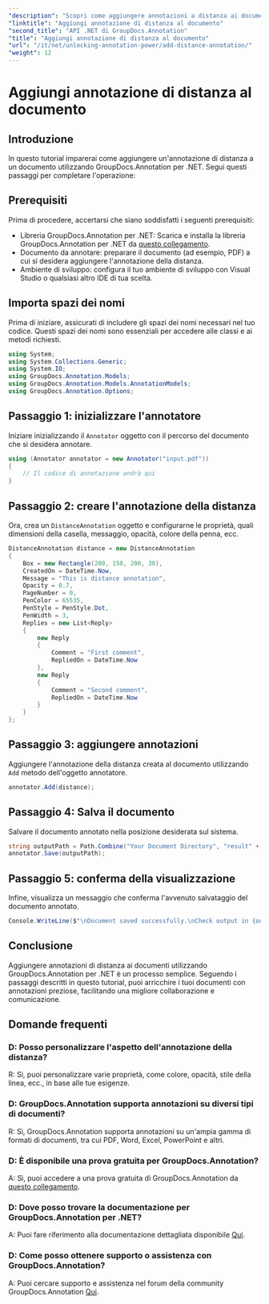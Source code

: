 ```yaml
---
"description": "Scopri come aggiungere annotazioni a distanza ai documenti utilizzando GroupDocs.Annotation per .NET. Migliora la collaborazione e la comunicazione senza sforzo."
"linktitle": "Aggiungi annotazione di distanza al documento"
"second_title": "API .NET di GroupDocs.Annotation"
"title": "Aggiungi annotazione di distanza al documento"
"url": "/it/net/unlocking-annotation-power/add-distance-annotation/"
"weight": 12
---
```


# Aggiungi annotazione di distanza al documento

## Introduzione
In questo tutorial imparerai come aggiungere un'annotazione di distanza a un documento utilizzando GroupDocs.Annotation per .NET. Segui questi passaggi per completare l'operazione:
## Prerequisiti

Prima di procedere, accertarsi che siano soddisfatti i seguenti prerequisiti:

- Libreria GroupDocs.Annotation per .NET: Scarica e installa la libreria GroupDocs.Annotation per .NET da [questo collegamento](https://releases.groupdocs.com/annotation/net/).
- Documento da annotare: preparare il documento (ad esempio, PDF) a cui si desidera aggiungere l'annotazione della distanza.
- Ambiente di sviluppo: configura il tuo ambiente di sviluppo con Visual Studio o qualsiasi altro IDE di tua scelta.

## Importa spazi dei nomi

Prima di iniziare, assicurati di includere gli spazi dei nomi necessari nel tuo codice. Questi spazi dei nomi sono essenziali per accedere alle classi e ai metodi richiesti.

```csharp
using System;
using System.Collections.Generic;
using System.IO;
using GroupDocs.Annotation.Models;
using GroupDocs.Annotation.Models.AnnotationModels;
using GroupDocs.Annotation.Options;
```


## Passaggio 1: inizializzare l'annotatore

Iniziare inizializzando il `Annotator` oggetto con il percorso del documento che si desidera annotare.

```csharp
using (Annotator annotator = new Annotator("input.pdf"))
{
    // Il codice di annotazione andrà qui
}
```

## Passaggio 2: creare l'annotazione della distanza

Ora, crea un `DistanceAnnotation` oggetto e configurarne le proprietà, quali dimensioni della casella, messaggio, opacità, colore della penna, ecc.

```csharp
DistanceAnnotation distance = new DistanceAnnotation
{
    Box = new Rectangle(200, 150, 200, 30),
    CreatedOn = DateTime.Now,
    Message = "This is distance annotation",
    Opacity = 0.7,
    PageNumber = 0,
    PenColor = 65535,
    PenStyle = PenStyle.Dot,
    PenWidth = 3,
    Replies = new List<Reply>
    {
        new Reply
        {
            Comment = "First comment",
            RepliedOn = DateTime.Now
        },
        new Reply
        {
            Comment = "Second comment",
            RepliedOn = DateTime.Now
        }
    }
};
```

## Passaggio 3: aggiungere annotazioni

Aggiungere l'annotazione della distanza creata al documento utilizzando `Add` metodo dell'oggetto annotatore.

```csharp
annotator.Add(distance);
```

## Passaggio 4: Salva il documento

Salvare il documento annotato nella posizione desiderata sul sistema.

```csharp
string outputPath = Path.Combine("Your Document Directory", "result" + Path.GetExtension("input.pdf"));
annotator.Save(outputPath);
```

## Passaggio 5: conferma della visualizzazione

Infine, visualizza un messaggio che conferma l'avvenuto salvataggio del documento annotato.

```csharp
Console.WriteLine($"\nDocument saved successfully.\nCheck output in {outputPath}.");
```

## Conclusione

Aggiungere annotazioni di distanza ai documenti utilizzando GroupDocs.Annotation per .NET è un processo semplice. Seguendo i passaggi descritti in questo tutorial, puoi arricchire i tuoi documenti con annotazioni preziose, facilitando una migliore collaborazione e comunicazione.

## Domande frequenti

### D: Posso personalizzare l'aspetto dell'annotazione della distanza?

R: Sì, puoi personalizzare varie proprietà, come colore, opacità, stile della linea, ecc., in base alle tue esigenze.

### D: GroupDocs.Annotation supporta annotazioni su diversi tipi di documenti?

R: Sì, GroupDocs.Annotation supporta annotazioni su un'ampia gamma di formati di documenti, tra cui PDF, Word, Excel, PowerPoint e altri.

### D: È disponibile una prova gratuita per GroupDocs.Annotation?

A: Sì, puoi accedere a una prova gratuita di GroupDocs.Annotation da [questo collegamento](https://releases.groupdocs.com/).

### D: Dove posso trovare la documentazione per GroupDocs.Annotation per .NET?

A: Puoi fare riferimento alla documentazione dettagliata disponibile [Qui](https://tutorials.groupdocs.com/annotation/net/).

### D: Come posso ottenere supporto o assistenza con GroupDocs.Annotation?

A: Puoi cercare supporto e assistenza nel forum della community GroupDocs.Annotation [Qui](https://forum.groupdocs.com/c/annotation/10).